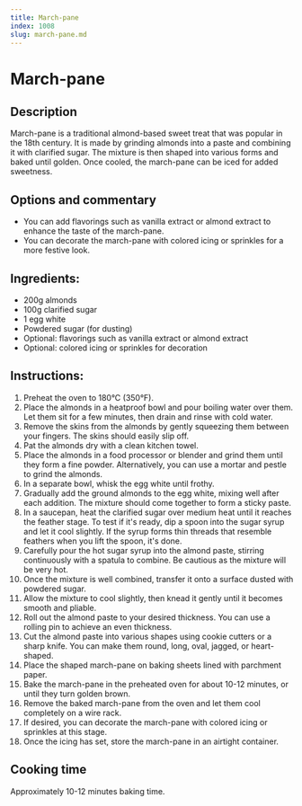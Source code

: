 ```yaml
---
title: March-pane
index: 1008
slug: march-pane.md
---
```


# March-pane

## Description
March-pane is a traditional almond-based sweet treat that was popular in the 18th century. It is made by grinding almonds into a paste and combining it with clarified sugar. The mixture is then shaped into various forms and baked until golden. Once cooled, the march-pane can be iced for added sweetness.

## Options and commentary
- You can add flavorings such as vanilla extract or almond extract to enhance the taste of the march-pane.
- You can decorate the march-pane with colored icing or sprinkles for a more festive look.

## Ingredients:
- 200g almonds
- 100g clarified sugar
- 1 egg white
- Powdered sugar (for dusting)
- Optional: flavorings such as vanilla extract or almond extract
- Optional: colored icing or sprinkles for decoration

## Instructions:
1. Preheat the oven to 180°C (350°F).
2. Place the almonds in a heatproof bowl and pour boiling water over them. Let them sit for a few minutes, then drain and rinse with cold water.
3. Remove the skins from the almonds by gently squeezing them between your fingers. The skins should easily slip off.
4. Pat the almonds dry with a clean kitchen towel.
5. Place the almonds in a food processor or blender and grind them until they form a fine powder. Alternatively, you can use a mortar and pestle to grind the almonds.
6. In a separate bowl, whisk the egg white until frothy.
7. Gradually add the ground almonds to the egg white, mixing well after each addition. The mixture should come together to form a sticky paste.
8. In a saucepan, heat the clarified sugar over medium heat until it reaches the feather stage. To test if it's ready, dip a spoon into the sugar syrup and let it cool slightly. If the syrup forms thin threads that resemble feathers when you lift the spoon, it's done.
9. Carefully pour the hot sugar syrup into the almond paste, stirring continuously with a spatula to combine. Be cautious as the mixture will be very hot.
10. Once the mixture is well combined, transfer it onto a surface dusted with powdered sugar.
11. Allow the mixture to cool slightly, then knead it gently until it becomes smooth and pliable.
12. Roll out the almond paste to your desired thickness. You can use a rolling pin to achieve an even thickness.
13. Cut the almond paste into various shapes using cookie cutters or a sharp knife. You can make them round, long, oval, jagged, or heart-shaped.
14. Place the shaped march-pane on baking sheets lined with parchment paper.
15. Bake the march-pane in the preheated oven for about 10-12 minutes, or until they turn golden brown.
16. Remove the baked march-pane from the oven and let them cool completely on a wire rack.
17. If desired, you can decorate the march-pane with colored icing or sprinkles at this stage.
18. Once the icing has set, store the march-pane in an airtight container.

## Cooking time
Approximately 10-12 minutes baking time.